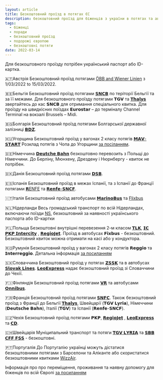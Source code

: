 ```yaml
---
layout: article
title: Безкоштовний проїзд в потягах ЄС
description: безкоштовний проїзд для біженців з україни в потягах та автобусах до країн Європи - Австрія, Бельгія, Болгарія, Угорщіна, Грузія, Німеччина, Данія, Іспанія, Італія, Польща, Румунія, Нідерланди, Словачінна
tags:
  - біженці
  - поради
  - безкоштовний проїзд
  - подорожі європою
  - безкоштовні потяги
date: 2022-03-14
---
```


<script context="module">
  export const prerender = true;
</script>

Для безкоштовного проїзду потрібен український паспорт або ID-картка.

🇦🇹Австрія
Безкоштовний проїзд потягами [ÖBB and Wiener Linien](https://www.oebb.at/en/neuigkeiten/ukraine-hilfe) з 1/03/2022 to 15/03/2022.

🇧🇪Бельгія
Безкоштовний проїзд потягами [𝗦𝗡𝗖𝗕](https://www.belgiantrain.be/en/news/ticket-help-ukraine) по теріторії Бельгії та за її межами.
Для безкоштовного проїзду потягами 𝗧𝗚𝗩 та [𝗧𝗵𝗮𝗹𝘆𝘀](https://www.thalys.com/be/en) звертайтесь до кас 𝗦𝗡𝗖𝗕 для отримання спеціального квитка. Для проїзду на швидкісних поїздах 𝗘𝘂𝗿𝗼𝘀𝘁𝗮𝗿 – до терміналу Channel Terminal на вокзалі Brussels – Midi.

🇧🇬Болгарія
Безкоштовний проїзд потягами Болгарської державної залізниці [𝗕𝗗𝗭](https://www.bdz.bg/bg/a/bdzh-shche-osiguryava-bezplaten-prevoz-na-pristigashchi-ot-ukrayna-grazhdani-na-teritoriyata-na-blgariya).

🇭🇺Угорщина
Безкоштовний проїзд у вагонах 2 класу потягів [𝗠𝗔𝗩-𝗦𝗧𝗔𝗥𝗧](https://www.mavcsoport.hu/en/mav-start/international-travels/travel-ukraine-hungary.)
Розклад потягів з Чопа до Угорщини [за посіланням](https://www.mavcsoport.hu/en/mav-start/international-travels/travel-ukraine-hungary).

🇩🇪Німеччина
[𝗗𝗲𝘂𝘁𝗰𝗵𝗲 𝗕𝗮𝗵𝗻](https://www.bahn.de/info/helpukraine) безкоштовно перевозить з Польщі до Німеччини. До Берліну, Мюнхену, Дрездену і Нюрнбергу - квиток не потрібен.

🇩🇰Данія
Безкоштовний проїзд потягами [𝗗𝗦𝗕](https://www.dsb.dk/).

🇪🇸Іспанія
Безкоштовний проїзд в межах Іспанії, та з Іспанії до Франції потягами [𝗥ENFE](https://euroweeklynews.com/2022/03/06/renfe-offers-free-travel-on-all-trains-to-refugees-from-ukraine/) та [𝗥𝗲𝗻𝗳𝗲-𝗦𝗡𝗖𝗙](https://www.renfe-sncf.com/rw-en/Pages/Home.aspx).

🇮🇹Італія
Безкоштовний проїзд автобусами [𝗠𝗮𝗿𝗶𝗻𝗼𝗕𝘂𝘀](https://www.marinobus.it/en/) та [Flixbus](https://www.flixbus.com/?noRedirect=true&_ga=2.226089306.1379478114.1647263077-1369374729.1647263077)

🇳🇱Нідерланди
Весь громадський транспорт по всій Нідерландах, включаючи поїзди [NS](https://www.ns.nl/en), безкоштовний за наявності українського паспорта або ID-картки

🇵🇱Польща
Безкоштовні внутрішні перевезення 2-м класом [𝗧𝗟𝗞](https://www.polishtrains.eu/), [𝗜𝗖 𝗣𝗞𝗣 𝗜𝗻𝘁𝗲𝗿𝗰𝗶𝘁𝘆](https://www.intercity.pl/ru/) , [𝗥𝗲𝗴𝗶𝗼𝗝𝗲𝘁](https://www.regiojet.ru/).
Проїзд в автобусах 𝗙𝗶𝘅𝗯𝘂𝘀 - безкоштовний.
Безкоштовний квиток можна отримати на касі або у кондуктора.

🇷🇴Румунія
Безкоштовний проїзд у вагонах 2 класу потягів 𝗥𝗲𝗴𝗴𝗶𝗼 та 𝗜𝗻𝘁𝗲𝗿𝗿𝗲𝗴𝗴𝗶𝗼.
Детальна інформація [за посиланням](https://www.cfrcalatori.ro/en/information-for-refugees-from-ukraine-about-free-travel-by-train-on-the-romanias-territory/)

🇸🇰Словаччина
Безкоштовний проїзд у потягах [𝗭𝗦𝗦𝗞](https://www.zssk.sk/ukrajina/) та в автобусах [𝗦𝗹𝗼𝘃𝗮𝗸 𝗟𝗶𝗻𝗲𝘀](https://www.slovaklines.sk/en/help-ukraine).
[𝗟𝗲𝗼𝗘𝘅𝗽𝗿𝗲𝘀𝘀](https://www.leoexpress.com/ua) надає безкоштовний проїзд зі Словаччини до Чехії.

🇫🇮Фінляндія
Безкоштовний проїзд потягами [𝗩𝗥](https://www.vr.fi/en/) та автобусами [𝗢𝗻𝗻𝗶𝗯𝘂𝘀](https://www.onnibus.com/home).

🇫🇷Франція
Безкоштовний проїзд потягами [𝗦𝗡𝗙𝗖](https://www.sncf.com/fr/groupe/gratuite-trains-refugies-ukrainiens). Також безкоштовний проїзд з Франції до Бельгії [𝗧𝗵𝗮𝗹𝘆𝘀](https://www.thalys.com/be/en), Швейцарії (𝗧𝗚𝗩 𝗟𝘆𝗿𝗶𝗮), Німеччини (𝗗𝗲𝘂𝘁𝘀𝗰𝗵𝗲 𝗕𝗮𝗵𝗻), Італії (𝗧𝗚𝗩) та Іспанії (𝗥𝗲𝗻𝗳𝗲-𝗦𝗡𝗖𝗙).

🇨🇿Чехія
Безкоштовний проїзд потягами 𝗣𝗞𝗣, [𝗥𝗲𝗴𝗶𝗼𝗝𝗲𝘁](https://novy.regiojet.cz/uk/ukrayina) , [𝗟𝗲𝗼𝗘𝘅𝗽𝗿𝗲𝘀𝘀](https://www.leoexpress.com/ua) та [𝗖𝗗](https://www.cd.cz/info/aktuality/-36306/).

🇨🇭Швейцарія
Муніципальний транспорт та потяги [𝗧𝗚𝗩 𝗟𝗬𝗥𝗜𝗔](https://www.tgv-lyria.com/fr/en) та [𝗦𝗕𝗕 𝗖𝗙𝗙 𝗙𝗦𝗦](https://www.sbb.ch/en/home.html) - безкоштовні.

🇵🇹Португалія
До Португалію українці можуть дістатися безкоштовними потягами з Барселони та Аліканте або скористатися безкоштовними квитками [WizzAir](https://wizzair.com/uk-ua#/).

Інформація про  про переміщення, проживання та наявну допомогу для біженців по всій Європі [за посиланням](https://www.thetrainline.com/trains/porady-scodo-podorozej-ukrajinoju)
